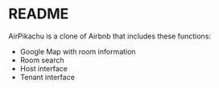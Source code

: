# README

AirPikachu is a clone of Airbnb that includes these functions:

- Google Map with room information
- Room search
- Host interface
- Tenant interface